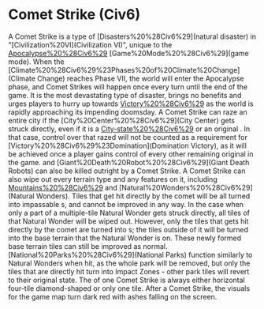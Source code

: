 # Comet Strike (Civ6)

A Comet Strike is a type of [Disasters%20%28Civ6%29](natural disaster) in "[Civilization%20VI](Civilization VI)", unique to the [Apocalypse%20%28Civ6%29](Apocalypse) [Game%20Mode%20%28Civ6%29](game mode). When the [Climate%20%28Civ6%29%23Phases%20of%20Climate%20Change](Climate Change) reaches Phase VII, the world will enter the Apocalypse phase, and Comet Strikes will happen once every turn until the end of the game. It is the most devastating type of disaster, brings no benefits and urges players to hurry up towards [Victory%20%28Civ6%29](victory) as the world is rapidly approaching its impending doomsday.
A Comet Strike can raze an entire city if the [City%20Center%20%28Civ6%29](City Center) gets struck directly, even if it is a [City-state%20%28Civ6%29](city-state) or an original . In that case, control over that razed will not be counted as a requirement for [Victory%20%28Civ6%29%23Domination](Domination Victory), as it will be achieved once a player gains control of every other remaining original in the game. and [Giant%20Death%20Robot%20%28Civ6%29](Giant Death Robots) can also be killed outright by a Comet Strike.
A Comet Strike can also wipe out every terrain type and any features on it, including [Mountains%20%28Civ6%29](Mountains) and [Natural%20Wonders%20%28Civ6%29](Natural Wonders). Tiles that get hit directly by the comet will be all turned into impassable s, and cannot be improved in any way. In the case when only a part of a multiple-tile Natural Wonder gets struck directly, all tiles of that Natural Wonder will be wiped out. However, only the tiles that gets hit directly by the comet are turned into s; the tiles outside of it will be turned into the base terrain that the Natural Wonder is on. These newly formed base terrain tiles can still be improved as normal. [National%20Parks%20%28Civ6%29](National Parks) function similarly to Natural Wonders when hit, as the whole park will be removed, but only the tiles that are directly hit turn into Impact Zones - other park tiles will revert to their original state.
The of one Comet Strike is always either horizontal four-tile diamond-shaped or only one tile.
After a Comet Strike, the visuals for the game map turn dark red with ashes falling on the screen. 